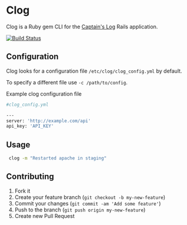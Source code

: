 # Clog

Clog is a Ruby gem CLI for the [Captain's Log](https://github.com/pwelch/captains_log) Rails application.

[![Build Status](https://secure.travis-ci.org/pwelch/clog-ruby.png)](http://travis-ci.org/pwelch/clog-ruby)
## Configuration

Clog looks for a configuration file `/etc/clog/clog_config.yml` by default.

To specify a different file use `-c /path/to/config`.

Example clog configuration file

```bash
#clog_config.yml

---
server: 'http://example.com/api'
api_key: 'API_KEY'
```

## Usage

```bash
 clog -m "Restarted apache in staging"
```

## Contributing

1. Fork it
2. Create your feature branch (`git checkout -b my-new-feature`)
3. Commit your changes (`git commit -am 'Add some feature'`)
4. Push to the branch (`git push origin my-new-feature`)
5. Create new Pull Request
